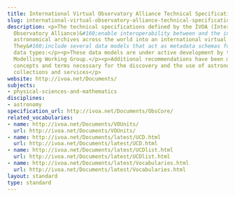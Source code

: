 ```yaml
---
title: International Virtual Observatory Alliance Technical Specifications
slug: international-virtual-observatory-alliance-technical-specifications
description: <p>The technical specifications defined by the IVOA (International Virtual
  Observatory Alliance)&#160;enable interoperability between and the integration of
  astronomical archives across the world into an international virtual observatory.
  They&#160;include several data models that act as metadata schemas for particular
  data types:</p><p>These data models are under active development by the IVOA Data
  Modelling Working Group.</p><p>Additional recommendations have been made for metadata
  concepts and terms necessary for the discovery and the use of astronomical data
  collections and services</p>
website: http://ivoa.net/Documents/
subjects:
- physical-sciences-and-mathematics
disciplines:
- astronomy
specification_url: http://ivoa.net/Documents/ObsCore/
related_vocabularies:
- name: http://ivoa.net/Documents/VOUnits/
  url: http://ivoa.net/Documents/VOUnits/
- name: http://ivoa.net/Documents/latest/UCD.html
  url: http://ivoa.net/Documents/latest/UCD.html
- name: http://ivoa.net/Documents/latest/UCDlist.html
  url: http://ivoa.net/Documents/latest/UCDlist.html
- name: http://ivoa.net/Documents/latest/Vocabularies.html
  url: http://ivoa.net/Documents/latest/Vocabularies.html
layout: standard
type: standard
---
```


